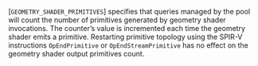 [`GEOMETRY_SHADER_PRIMITIVES`]
specifies that queries managed by the pool will count the number of
primitives generated by geometry shader invocations.
The counter’s value is incremented each time the geometry shader emits a
primitive.
Restarting primitive topology using the SPIR-V instructions
`OpEndPrimitive` or `OpEndStreamPrimitive` has no effect on the
geometry shader output primitives count.